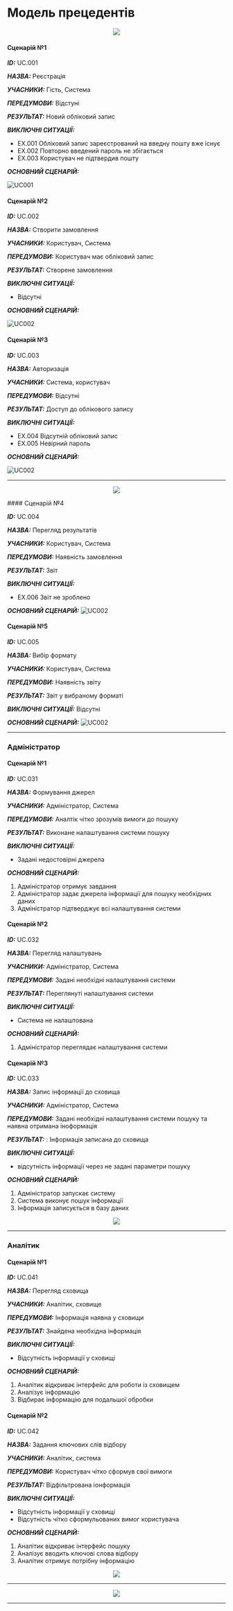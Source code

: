 # Модель прецедентів

<p align="center">
<img src = "http://www.plantuml.com/plantuml/proxy?cache=no&src=https://raw.githubusercontent.com/naz-olegovich/media_content_analysis_system/master/src/uml/diagam1.plum" /></p>

#### Сценарій №1

***ID:*** UC.001
       
***НАЗВА:*** Реєстрація

***УЧАСНИКИ:*** Гість, Система

***ПЕРЕДУМОВИ:*** Відстуні

***РЕЗУЛЬТАТ:*** Новий обліковий запис

***ВИКЛЮЧНІ СИТУАЦІЇ:***
 - EХ.001 Обліковий запис зареєстрований на введну пошту вже існує
 - EХ.002 Повторно введений пароль не збігається
 - EХ.003 Користувач не підтвердив пошту

***ОСНОВНИЙ СЦЕНАРІЙ:*** 

![UC001](http://www.plantuml.com/plantuml/proxy?cache=no&src=https://raw.githubusercontent.com/naz-olegovich/media_content_analysis_system/master/src/uml/UC001)


#### Сценарій №2

***ID:*** UC.002
       
***НАЗВА:*** Створити замовлення

***УЧАСНИКИ:*** Користувач, Система

***ПЕРЕДУМОВИ:*** Користувач має обліковий запис

***РЕЗУЛЬТАТ:*** Створене замовлення

***ВИКЛЮЧНІ СИТУАЦІЇ:***
 - Відсутні

***ОСНОВНИЙ СЦЕНАРІЙ:*** 

![UC002](http://www.plantuml.com/plantuml/proxy?cache=no&src=https://raw.githubusercontent.com/naz-olegovich/media_content_analysis_system/master/src/uml/UC002)

#### Сценарій №3

***ID:*** UC.003
       
***НАЗВА:*** Авторизація

***УЧАСНИКИ:*** Система, користувач

***ПЕРЕДУМОВИ:*** Відсутні

***РЕЗУЛЬТАТ:*** Доступ до облікового запису

***ВИКЛЮЧНІ СИТУАЦІЇ:***
 - EХ.004 Відсутній обліковий запис
 - EХ.005 Невірний пароль

***ОСНОВНИЙ СЦЕНАРІЙ:*** 

![UC002](http://www.plantuml.com/plantuml/proxy?cache=no&src=https://raw.githubusercontent.com/naz-olegovich/media_content_analysis_system/master/src/uml/UC003)
<hr>

<p align="center">
<img src = "http://www.plantuml.com/plantuml/proxy?cache=no&src=https://raw.githubusercontent.com/naz-olegovich/media_content_analysis_system/master/src/uml/User_usecase_overview" />
</p>
#### Сценарій №4

***ID:*** UC.004
       
***НАЗВА:*** Перегляд результатів

***УЧАСНИКИ:*** Користувач, Система

***ПЕРЕДУМОВИ:*** Наявність замовлення

***РЕЗУЛЬТАТ:*** Звіт

***ВИКЛЮЧНІ СИТУАЦІЇ:***
 - EХ.006 Звіт не зроблено

***ОСНОВНИЙ СЦЕНАРІЙ:*** 
![UC002](http://www.plantuml.com/plantuml/proxy?cache=no&src=https://raw.githubusercontent.com/naz-olegovich/media_content_analysis_system/master/src/uml/UC004)


#### Сценарій №5

***ID:*** UC.005
       
***НАЗВА:***  Вибір формату

***УЧАСНИКИ:*** Користувач, Система

***ПЕРЕДУМОВИ:*** Наявність звіту

***РЕЗУЛЬТАТ:*** Звіт у вибраному форматі

***ВИКЛЮЧНІ СИТУАЦІЇ:***
 Відсутні

***ОСНОВНИЙ СЦЕНАРІЙ:*** 
![UC002](http://www.plantuml.com/plantuml/proxy?cache=no&src=https://raw.githubusercontent.com/naz-olegovich/media_content_analysis_system/master/src/uml/UC005)
<hr>


### Адміністратор

#### Сценарій №1

***ID:*** UC.031
       
***НАЗВА:*** Формування джерел

***УЧАСНИКИ:*** Адміністратор, Система

***ПЕРЕДУМОВИ:*** Аналтік чітко зрозумів вимоги до пошуку

***РЕЗУЛЬТАТ:*** Виконане налаштування системи пошуку

***ВИКЛЮЧНІ СИТУАЦІЇ:***
 - Задані недостовірні джерела

***ОСНОВНИЙ СЦЕНАРІЙ:*** 
1.	Адміністратор отримує завдання
2.	Адміністратор задає джерела інформації для пошуку необхідних даних
3.	Адміністратор підтверджує всі налаштування системи


#### Сценарій №2

***ID:*** UC.032
       
***НАЗВА:*** Перегляд налаштувань

***УЧАСНИКИ:*** Адміністратор, Система

***ПЕРЕДУМОВИ:*** Задані необхідні налаштування системи

***РЕЗУЛЬТАТ:*** Переглянуті налаштування системи

***ВИКЛЮЧНІ СИТУАЦІЇ:***
 - Система не налаштована

***ОСНОВНИЙ СЦЕНАРІЙ:*** 
1. Адміністратор переглядає налаштування системи

#### Сценарій №3

***ID:*** UC.033
       
***НАЗВА:*** Запис інформації до сховища 

***УЧАСНИКИ:*** Адміністратор, Система

***ПЕРЕДУМОВИ:*** Задані необхідні налаштування системи пошуку та наявна отримана іноформація

***РЕЗУЛЬТАТ:*** : Інформація записана до сховища

***ВИКЛЮЧНІ СИТУАЦІЇ:***
 - відсутність інформації через не задані параметри пошуку
 
***ОСНОВНИЙ СЦЕНАРІЙ:*** 
1.	Адміністратор запускає систему
2.	Система виконує пошук інформації
3.	Інформація записується в базу даних

<p align="center">
<img src = "http://www.plantuml.com/plantuml/proxy?cache=no&src=https://raw.githubusercontent.com/naz-olegovich/media_content_analysis_system/master/src/uml/Admin_usecase_overview" />
</p>
<hr>

### Аналітик

#### Сценарій №1

***ID:*** UC.041
       
***НАЗВА:*** Перегляд сховища

***УЧАСНИКИ:*** Аналітик, сховище

***ПЕРЕДУМОВИ:*** Інформація наявна у сховищи

***РЕЗУЛЬТАТ:*** Знайдена необхідна інформація

***ВИКЛЮЧНІ СИТУАЦІЇ:***
 - Відсутність інформації у сховищі

***ОСНОВНИЙ СЦЕНАРІЙ:*** 
1. Аналітик відкриває інтерфейс для роботи із сховищем
2. Аналізує інформацію
3. Відбирає інформацію для подальшої обробки


#### Сценарій №2

***ID:*** UC.042
       
***НАЗВА:*** Задання ключових слів відбору

***УЧАСНИКИ:*** Аналітик, система

***ПЕРЕДУМОВИ:*** Користувач чітко сформув свої вимоги

***РЕЗУЛЬТАТ:***  Відфільтрована іонформація

***ВИКЛЮЧНІ СИТУАЦІЇ:***
 - Відсутність інформації у сховищі
 - Відсутність чітко сформульованих вимог користувача

***ОСНОВНИЙ СЦЕНАРІЙ:*** 
1. Аналітик відкриває інтерфейс пошуку
2. Аналізує вводить ключові слова відбору
3. Аналітик отримує потрібну інформацію


<p align="center">
<img src = "http://www.plantuml.com/plantuml/proxy?cache=no&src=https://raw.githubusercontent.com/naz-olegovich/media_content_analysis_system/master/src/uml/Analyst_usecase_overview" />
</p>
<hr>

<p align="center">
<img src = "http://www.plantuml.com/plantuml/proxy?cache=no&src=https://raw.githubusercontent.com/naz-olegovich/media_content_analysis_system/master/src/uml/Analyst_usecase2_overview" />
</p>
<hr>

